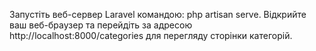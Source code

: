 Запустіть веб-сервер Laravel командою: php artisan serve.
Відкрийте ваш веб-браузер та перейдіть за адресою http://localhost:8000/categories для перегляду сторінки категорій.
